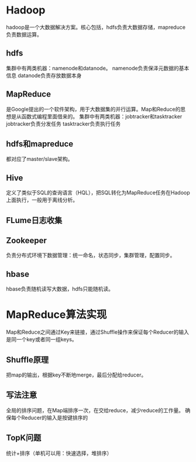 # Hadoop
hadoop是一个大数据解决方案。核心包括，hdfs负责大数据存储，mapreduce负责数据运算。

## hdfs
集群中有两类机器：namenode和datanode。
namenode负责保泽元数据的基本信息
datanode负责存放数据本身

## MapReduce
是Google提出的一个软件架构，用于大数据集的并行运算。Map和Reduce的思想是从函数式编程里面借来的。
集群中有两类机器：jobtracker和tasktracker
jobtracker负责分发任务
tasktracker负责执行任务

## hdfs和mapreduce
都对应了master/slave架构。

## Hive
定义了类似于SQL的查询语言（HQL），把SQL转化为MapReduce任务在Hadoop上面执行，一般用于离线分析。

## FLume日志收集

## Zookeeper
负责分布式环境下数据管理：统一命名，状态同步，集群管理，配置同步。

## hbase
hbase负责随机读写大数据，hdfs只能随机读。


# MapReduce算法实现
Map和Reduce之间通过Key来链接，通过Shuffle操作来保证每个Reducer的输入是同一个key或者同一组keys。

## Shuffle原理
把map的输出，根据key不断地merge，最后分配给reducer。

## 写法注意
全局的排序问题，在Map端排序一次，在交给reduce，减少reduce的工作量。
确保每个Reducer的输入是按键排序的

## TopK问题
统计+排序（单机可以用：快速选择，堆排序）
